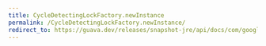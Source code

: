 ```yaml
---
title: CycleDetectingLockFactory.newInstance
permalink: /CycleDetectingLockFactory.newInstance/
redirect_to: https://guava.dev/releases/snapshot-jre/api/docs/com/google/common/util/concurrent/CycleDetectingLockFactory.html#newInstance-com.google.common.util.concurrent.CycleDetectingLockFactory.Policy-
---
```

